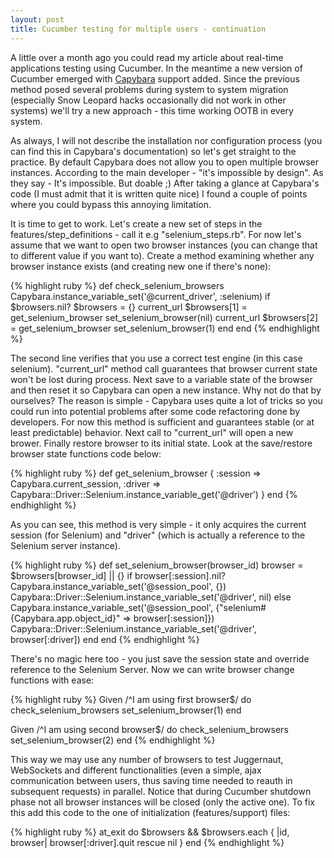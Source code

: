 ```yaml
---
layout: post
title: Cucumber testing for multiple users - continuation
---
```


A little over a month ago you could read my article about real-time applications testing using Cucumber. In the meantime a new version of Cucumber emerged with [Capybara](http://github.com/jnicklas/capybara) support added. Since the previous method posed several problems during system to system migration (especially Snow Leopard hacks occasionally did not work in other systems) we'll try a new approach - this time working OOTB in every system.

As always, I will not describe the installation nor configuration process (you can find this in Capybara's documentation) so let's get straight to the practice. By default Capybara does not allow you to open multiple browser instances. According to the main developer - "it's impossible by design". As they say -  It's impossible. But doable ;) After taking a glance at Capybara's code (I must admit that it is written quite nice) I found a couple of points where you could bypass this annoying limitation.

It is time to get to work. Let's create a new set of steps in the features/step_definitions - call it e.g "selenium_steps.rb". For now let's assume that we want to open two browser instances (you can change that to different value if you want to). Create a method examining whether any browser instance exists (and creating new one if there's none):

{% highlight ruby %}
def check_selenium_browsers
  Capybara.instance_variable_set('@current_driver', :selenium)
  if $browsers.nil?
    $browsers = {}
    current_url
    $browsers[1] = get_selenium_browser
    set_selenium_browser(nil)
    current_url
    $browsers[2] = get_selenium_browser
    set_selenium_browser(1)
  end
end
{% endhighlight %}

The second line verifies that you use a correct test engine (in this case selenium). "current_url" method call guarantees that browser current state won't be lost during process. Next save to a variable state of the browser and then reset it so Capybara can open a new instance. Why not do that by ourselves? The reason is simple - Capybara uses quite a lot of tricks so you could run into potential problems after some code refactoring done by developers. For now this method is sufficient and guarantees stable (or at least predictable) behavior. Next call to "current_url" will open a new brower. Finally restore browser to its initial state. Look at the save/restore browser state functions code below:

{% highlight ruby %}
def get_selenium_browser
  {
    :session => Capybara.current_session,
    :driver  => Capybara::Driver::Selenium.instance_variable_get('@driver')
  }
end
{% endhighlight %}

As you can see, this method is very simple - it only acquires the current session (for Selenium) and "driver" (which is actually a reference to the Selenium server instance).

{% highlight ruby %}
def set_selenium_browser(browser_id)
  browser = $browsers[browser_id] || {}
  if browser[:session].nil?
    Capybara.instance_variable_set('@session_pool', {})
    Capybara::Driver::Selenium.instance_variable_set('@driver', nil)
  else
    Capybara.instance_variable_set('@session_pool', {"selenium#{Capybara.app.object_id}" => browser[:session]})
    Capybara::Driver::Selenium.instance_variable_set('@driver', browser[:driver])
  end
end
{% endhighlight %}

There's no magic here too - you just save the session state and override reference to the Selenium Server. Now we can write browser change functions with ease:

{% highlight ruby %}
Given /^I am using first browser$/ do
  check_selenium_browsers
  set_selenium_browser(1)
end

Given /^I am using second browser$/ do
  check_selenium_browsers
  set_selenium_browser(2)
end
{% endhighlight %}

This way we may use any number of browsers to test Juggernaut, WebSockets and different functionalities (even a simple, ajax communication between users, thus saving time needed to reauth in subsequent requests) in parallel.
Notice that during Cucumber shutdown phase not all browser instances will be closed (only the active one). To fix this add this code to the one of initialization (features/support) files:

{% highlight ruby %}
at_exit do
  $browsers && $browsers.each { |id, browser| browser[:driver].quit rescue nil }
end
{% endhighlight %}
